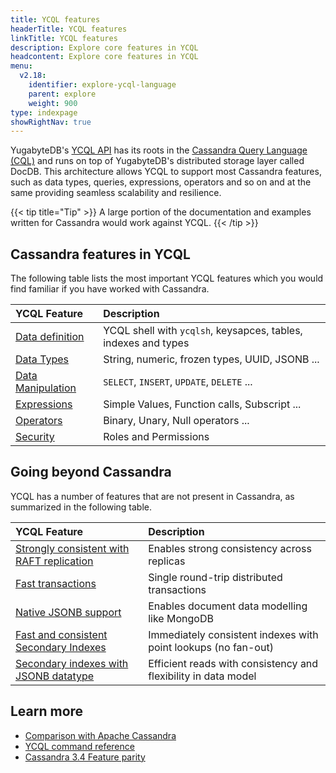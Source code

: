 ```yaml
---
title: YCQL features
headerTitle: YCQL features
linkTitle: YCQL features
description: Explore core features in YCQL
headcontent: Explore core features in YCQL
menu:
  v2.18:
    identifier: explore-ycql-language
    parent: explore
    weight: 900
type: indexpage
showRightNav: true
---
```

YugabyteDB's [YCQL API](../../api/ycql/) has its roots in the [Cassandra Query Language (CQL)](http://cassandra.apache.org/doc/latest/cql/index.html) and runs on top of YugabyteDB's distributed storage layer called DocDB. This architecture allows YCQL to support most Cassandra features, such as data types, queries, expressions, operators and so on and at the same providing seamless scalability and resilience.

{{< tip title="Tip" >}}
A large portion of the documentation and examples written for Cassandra would work against YCQL.
{{< /tip >}}

## Cassandra features in YCQL

The following table lists the most important YCQL features which you would find familiar if you have worked with Cassandra.

| YCQL Feature | Description |
| :----------- | :---------- |
| [Data definition](../../api/ycql/#ddl-statements) | YCQL shell with `ycqlsh`, keysapces, tables, indexes and types |
| [Data Types](../../api/ycql/#data-types) | String, numeric, frozen types, UUID, JSONB ... |
| [Data Manipulation](../../api/ycql/#dml-statements) | `SELECT`, `INSERT`, `UPDATE`, `DELETE` ... |
| [Expressions](../../api/ycql/#expressions) | Simple Values, Function calls, Subscript ... |
| [Operators](../../api/ycql/expr_ocall/)| Binary, Unary, Null operators ... |
| [Security](../../api/ycql/#ddl-security-statements) | Roles and Permissions |

## Going beyond Cassandra

YCQL has a number of features that are not present in Cassandra, as summarized in the following table.

| YCQL Feature | Description |
| :----------- | :---------- |
| [Strongly consistent with RAFT replication](../../architecture/docdb-replication/replication/#raft-replication) | Enables strong consistency across replicas |
| [Fast transactions](../../architecture/transactions/distributed-txns/) | Single round-trip distributed transactions |
| [Native JSONB support](../../api/ycql/type_jsonb)| Enables document data modelling like MongoDB |
| [Fast and consistent Secondary Indexes](../../explore/indexes-constraints/secondary-indexes-ycql) | Immediately consistent indexes with point lookups (no fan-out) |
| [Secondary indexes with JSONB datatype](../../explore/indexes-constraints/secondary-indexes-with-jsonb-ycql) | Efficient reads with consistency and flexibility in data model |

## Learn more

- [Comparison with Apache Cassandra](/preview/faq/comparisons/cassandra)
- [YCQL command reference](../../api/ycql/)
- [Cassandra 3.4 Feature parity](cassandra-feature-support)
